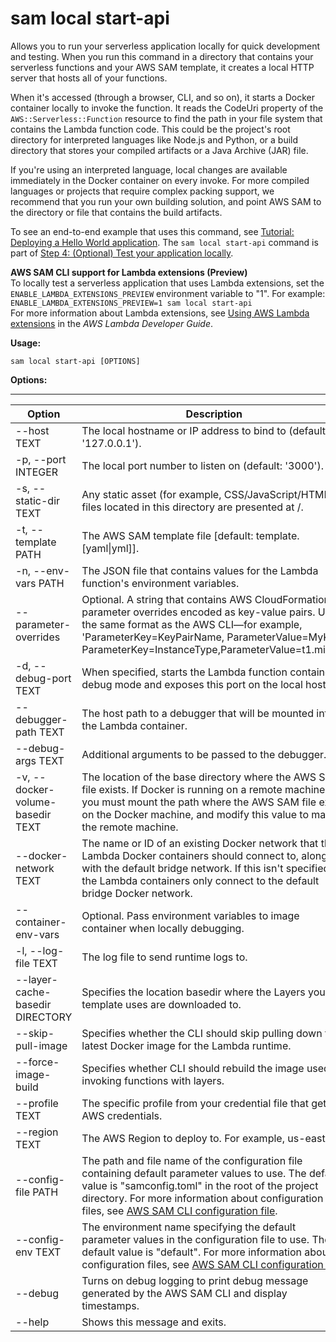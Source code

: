 # sam local start\-api<a name="sam-cli-command-reference-sam-local-start-api"></a>

Allows you to run your serverless application locally for quick development and testing\. When you run this command in a directory that contains your serverless functions and your AWS SAM template, it creates a local HTTP server that hosts all of your functions\. 

When it's accessed \(through a browser, CLI, and so on\), it starts a Docker container locally to invoke the function\. It reads the CodeUri property of the `AWS::Serverless::Function` resource to find the path in your file system that contains the Lambda function code\. This could be the project's root directory for interpreted languages like Node\.js and Python, or a build directory that stores your compiled artifacts or a Java Archive \(JAR\) file\. 

If you're using an interpreted language, local changes are available immediately in the Docker container on every invoke\. For more compiled languages or projects that require complex packing support, we recommend that you run your own building solution, and point AWS SAM to the directory or file that contains the build artifacts\.

To see an end\-to\-end example that uses this command, see [Tutorial: Deploying a Hello World application](serverless-getting-started-hello-world.md)\. The `sam local start-api` command is part of [Step 4: \(Optional\) Test your application locally](serverless-getting-started-hello-world.md#serverless-getting-started-hello-world-test-locally)\.

**AWS SAM CLI support for Lambda extensions \(Preview\)**  
To locally test a serverless application that uses Lambda extensions, set the `ENABLE_LAMBDA_EXTENSIONS_PREVIEW` environment variable to "1"\. For example:  
`ENABLE_LAMBDA_EXTENSIONS_PREVIEW=1 sam local start-api`  
For more information about Lambda extensions, see [Using AWS Lambda extensions](https://docs.aws.amazon.com/lambda/latest/dg/using-extensions.html) in the *AWS Lambda Developer Guide*\.

**Usage:**

```
sam local start-api [OPTIONS]
```

**Options:**


****  

| Option | Description | 
| --- | --- | 
| \-\-host TEXT | The local hostname or IP address to bind to \(default: '127\.0\.0\.1'\)\. | 
| \-p, \-\-port INTEGER | The local port number to listen on \(default: '3000'\)\. | 
| \-s, \-\-static\-dir TEXT | Any static asset \(for example, CSS/JavaScript/HTML\) files located in this directory are presented at /\. | 
| \-t, \-\-template PATH | The AWS SAM template file \[default: template\.\[yaml\|yml\]\]\. | 
| \-n, \-\-env\-vars PATH | The JSON file that contains values for the Lambda function's environment variables\. | 
| \-\-parameter\-overrides | Optional\. A string that contains AWS CloudFormation parameter overrides encoded as key\-value pairs\. Use the same format as the AWS CLI—for example, 'ParameterKey=KeyPairName, ParameterValue=MyKey ParameterKey=InstanceType,ParameterValue=t1\.micro'\. | 
| \-d, \-\-debug\-port TEXT | When specified, starts the Lambda function container in debug mode and exposes this port on the local host\. | 
| \-\-debugger\-path TEXT | The host path to a debugger that will be mounted into the Lambda container\. | 
| \-\-debug\-args TEXT | Additional arguments to be passed to the debugger\. | 
| \-v, \-\-docker\-volume\-basedir TEXT | The location of the base directory where the AWS SAM file exists\. If Docker is running on a remote machine, you must mount the path where the AWS SAM file exists on the Docker machine, and modify this value to match the remote machine\. | 
| \-\-docker\-network TEXT | The name or ID of an existing Docker network that the Lambda Docker containers should connect to, along with the default bridge network\. If this isn't specified, the Lambda containers only connect to the default bridge Docker network\. | 
| \-\-container\-env\-vars | Optional\. Pass environment variables to image container when locally debugging\. | 
| \-l, \-\-log\-file TEXT | The log file to send runtime logs to\. | 
| \-\-layer\-cache\-basedir DIRECTORY | Specifies the location basedir where the Layers your template uses are downloaded to\. | 
| \-\-skip\-pull\-image | Specifies whether the CLI should skip pulling down the latest Docker image for the Lambda runtime\. | 
| \-\-force\-image\-build | Specifies whether CLI should rebuild the image used for invoking functions with layers\. | 
| \-\-profile TEXT | The specific profile from your credential file that gets AWS credentials\. | 
| \-\-region TEXT | The AWS Region to deploy to\. For example, us\-east\-1\. | 
| \-\-config\-file PATH | The path and file name of the configuration file containing default parameter values to use\. The default value is "samconfig\.toml" in the root of the project directory\. For more information about configuration files, see [AWS SAM CLI configuration file](serverless-sam-cli-config.md)\. | 
| \-\-config\-env TEXT | The environment name specifying the default parameter values in the configuration file to use\. The default value is "default"\. For more information about configuration files, see [AWS SAM CLI configuration file](serverless-sam-cli-config.md)\. | 
| \-\-debug | Turns on debug logging to print debug message generated by the AWS SAM CLI and display timestamps\. | 
| \-\-help | Shows this message and exits\. | 